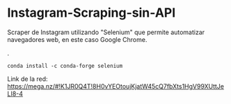 # Instagram-Scraping-sin-API

Scraper de Instagram utilizando "Selenium" que permite automatizar navegadores web, en este caso Google Chrome.

.
```
conda install -c conda-forge selenium
```

Link de la red: https://mega.nz/#!K1JR0Q4T!8H0vYEOtoujKjatW45cQ7fbXts1HgV99XUttJeLI8-4
